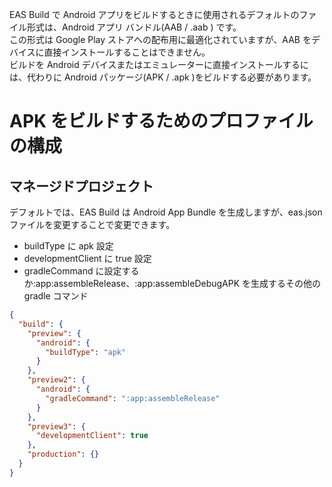EAS Build で Android アプリをビルドするときに使用されるデフォルトのファイル形式は、Android アプリ バンドル(AAB / .aab ) です。  
この形式は Google Play ストアへの配布用に最適化されていますが、AAB をデバイスに直接インストールすることはできません。  
ビルドを Android デバイスまたはエミュレーターに直接インストールするには、代わりに Android パッケージ(APK / .apk )をビルドする必要があります。

# APK をビルドするためのプロファイルの構成

## マネージドプロジェクト

デフォルトでは、EAS Build は Android App Bundle を生成しますが、eas.json ファイルを変更することで変更できます。

- buildType に apk 設定
- developmentClient に true 設定
- gradleCommand に設定するか:app:assembleRelease、:app:assembleDebugAPK を生成するその他の gradle コマンド

```json
{
  "build": {
    "preview": {
      "android": {
        "buildType": "apk"
      }
    },
    "preview2": {
      "android": {
        "gradleCommand": ":app:assembleRelease"
      }
    },
    "preview3": {
      "developmentClient": true
    },
    "production": {}
  }
}
```
